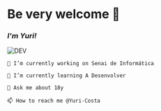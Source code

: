 # Be very welcome 👋


### *I'm Yuri!*
![DEV](https://media.giphy.com/media/iIqmM5tTjmpOB9mpbn/giphy.gif)


    🔭 I’m currently working on Senai de Informática

    🌱 I’m currently learning A Desenvolver

    💬 Ask me about 18y

    📫 How to reach me @Yuri-Costa
    
    



